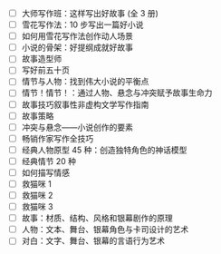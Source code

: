 
- [ ] 大师写作班：这样写出好故事 (全 3 册)
- [ ] 雪花写作法：10 步写出一篇好小说
- [ ] 如何用雪花写作法创作动人场景
- [ ] 小说的骨架：好提纲成就好故事
- [ ] 故事造型师
- [ ] 写好前五十页
- [ ] 情节与人物：找到伟大小说的平衡点
- [ ] 情节！情节！：通过人物、悬念与冲突赋予故事生命力
- [ ] 故事技巧叙事性非虚构文学写作指南
- [ ] 故事策略
- [ ] 冲突与悬念——小说创作的要素
- [ ] 畅销作家写作全技巧
- [ ] 经典人物原型 45 种：创造独特角色的神话模型
- [ ] 经典情节 20 种
- [ ] 如何描写情感
- [ ] 救猫咪 1
- [ ] 救猫咪 2
- [ ] 救猫咪 3
- [ ] 故事：材质、结构、风格和银幕剧作的原理
- [ ] 人物：文本、舞台、银幕角色与卡司设计的艺术
- [ ] 对白：文字、舞台、银幕的言语行为艺术
